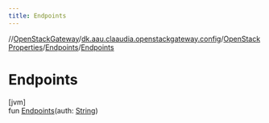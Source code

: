 ```yaml
---
title: Endpoints
---
```

//[OpenStackGateway](../../../../index.html)/[dk.aau.claaudia.openstackgateway.config](../../index.html)/[OpenStackProperties](../index.html)/[Endpoints](index.html)/[Endpoints](-endpoints.html)



# Endpoints



[jvm]\
fun [Endpoints](-endpoints.html)(auth: [String](https://kotlinlang.org/api/latest/jvm/stdlib/kotlin/-string/index.html))




